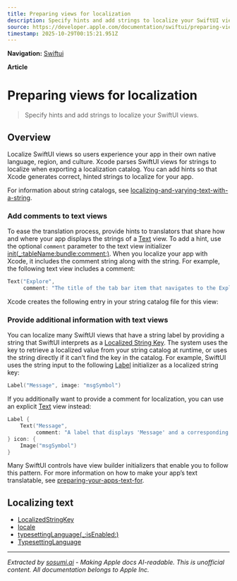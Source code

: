 ```yaml
---
title: Preparing views for localization
description: Specify hints and add strings to localize your SwiftUI views.
source: https://developer.apple.com/documentation/swiftui/preparing-views-for-localization
timestamp: 2025-10-29T00:15:21.951Z
---
```


**Navigation:** [Swiftui](/documentation/swiftui)

**Article**

# Preparing views for localization

> Specify hints and add strings to localize your SwiftUI views.

## Overview

Localize SwiftUI views so users experience your app in their own native language, region, and culture. Xcode parses SwiftUI views for strings to localize when exporting a localization catalog. You can add hints so that Xcode generates correct, hinted strings to localize for your app.

For information about string catalogs, see [localizing-and-varying-text-with-a-string](/documentation/Xcode/localizing-and-varying-text-with-a-string-catalog).

### Add comments to text views

To ease the translation process, provide hints to translators that share how and where your app displays the strings of a [Text](/documentation/swiftui/text) view. To add a hint, use the optional `comment` parameter to the text view initializer [init(_:tableName:bundle:comment:)](/documentation/swiftui/text/init(_:tablename:bundle:comment:)). When you localize your app with Xcode, it includes the comment string along with the string. For example, the following text view includes a comment:

```swift
Text("Explore",
     comment: "The title of the tab bar item that navigates to the Explore screen.")
```

Xcode creates the following entry in your string catalog file for this view:



### Provide additional information with text views

You can localize many SwiftUI views that have a string label by providing a string that SwiftUI interprets as a [Localized String Key](/documentation/swiftui/localizedstringkey). The system uses the key to retrieve a localized value from your string catalog at runtime, or uses the string directly if it can’t find the key in the catalog. For example, SwiftUI uses the string input to the following [Label](/documentation/swiftui/label) initializer as a localized string key:

```swift
Label("Message", image: "msgSymbol")
```

If you additionally want to provide a comment for localization, you can use an explicit [Text](/documentation/swiftui/text) view instead:

```swift
Label {
    Text("Message",
         comment: "A label that displays 'Message' and a corresponding image.")
} icon: {
    Image("msgSymbol")
}
```

Many SwiftUI controls have view builder initializers that enable you to follow this pattern. For more information on how to make your app’s text translatable, see [preparing-your-apps-text-for](/documentation/Xcode/preparing-your-apps-text-for-translation).

## Localizing text

- [LocalizedStringKey](/documentation/swiftui/localizedstringkey)
- [locale](/documentation/swiftui/environmentvalues/locale)
- [typesettingLanguage(_:isEnabled:)](/documentation/swiftui/view/typesettinglanguage(_:isenabled:))
- [TypesettingLanguage](/documentation/swiftui/typesettinglanguage)

---

*Extracted by [sosumi.ai](https://sosumi.ai) - Making Apple docs AI-readable.*
*This is unofficial content. All documentation belongs to Apple Inc.*
